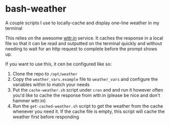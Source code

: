 # bash-weather
A couple scripts I use to locally-cache and display one-line weather in my terminal


This relies on the awesome [wttr.in](https://wttr.in) service.  It caches the response in a local file so that it can be read and outputted on the terminal quickly and without needing to wait for an http request to complete before the prompt shows up.

If you want to use this, it cen be configured like so:

1. Clone the repo to `/opt/weather`
1. Copy the `weather_vars.example` file to `weather_vars` and configure the variables within to match your needs
1. Put the `cache-weather.sh` script under `cron` and and run it however often you'd like to cache the response from wttr.in (please be nice and don't hammer wttr.in)
1. Run the `get-cached-weather.sh` script to get the weather from the cache whenever you need it.  If the cache file is empty, this script will cache the weather first before responding
